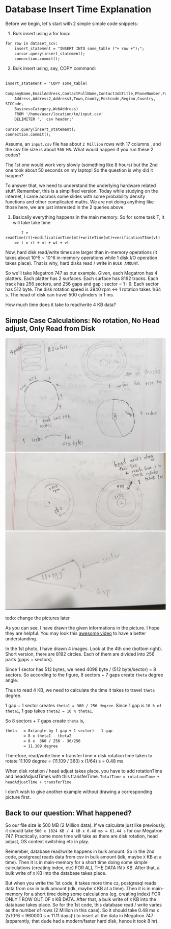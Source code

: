 # Database Insert Time Explanation

Before we begin, let's start with 2 simple simple code snippets:
1. Bulk insert using a for loop:
```
for row in dataset_scv:
    insert_statement = "INSERT INTO some_table ("+ row +");";
    cursor.query(insert_statement);
    connection.commit();
```

2. Bulk insert using, say, COPY command:
```

insert_statement = "COPY some_table(
    CompanyName,EmailAddress,ContactFullName,ContactJobTitle,PhoneNumber,FaxNumber,
    Address,Address2,Address3,Town,County,Postcode,Region,Country, SICCode, 
    BusinessCategory,WebAddress) 
    FROM '/home/user/location/to/input.csv' 
    DELIMITER ',' csv header;"

cursor.query(insert_statement);
connection.commit();
```

Assume, an `input.csv` file has about `2 Million` rows with 17 columns , and the csv file size is about `500 MB`.
What would happen if you run these 2 codes?

The 1st one would work very slowly (something like 8 hours) but the 2nd one took about 50 seconds on my laptop! 
So the question is why did it happen?

To answer that, we need to understand the underlying hardware related stuff. Remember, this is a 
simplified version. Today while studying on the internet, I came accross some slides with some 
probability density functions and other complicated maths. We are not doing anything like those here, we are just interested in the 2 queries above.

1. Basically everything happens in the main memory. So for some task T, it will take take time 
```
       t = readTime(rt)+modificationTime(mt)+writeTime(wt)+verificationTIme(vt)
    => t = rt + mt + wt + vt
```
Now, hard disk read/write times are larger than in-memory operations (it takes about 10^5 ~ 10^6 in-memory operations while 1 disk I/O operation takes place). That is why, hard disks read / write in `BULK AMOUNT`.

So we'll take Megatron 747 as our example.
Given, each Megatron has 4 platters.
Each platter has 2 surfaces.
Each surface has 8192 tracks.
Each track has 256 sectors, and 256 gaps and gap : sector = 1 : 9.
Each sector has 512 byte.
The disk rotation speed is 3840 rpm <=> 1 rotation takes 1/64 s.
The head of disk can travel 500 cylinders in 1 ms.

How much time does it take to read/write 4 KB data?
## Simple Case Calculations: No rotation, No Head adjust, Only Read from Disk

![megatron_specs](megatron_specs.png)
![megatron_specs](rotation_and_heads.png)
![megatron_specs](gap_sector.png)

todo: change the pictures later

As you can see, I have drawn the given informations in the picture. I hope they are helpful.
You may look this [awesome video](https://www.youtube.com/watch?v=Cj8-WNjaGuM) to have a better understanding.

In the 1st photo, I have drawn 4 images. Look at the 4th one (bottom right). Short version, there are 8192 circles. Each of them are divided into 256 parts (gaps + sectors).

Since 1 sector has 512 bytes, we need 4098 byte / (512 byte/sector) = 8 sectors.
So according to the figure, 8 sectors + 7 gaps create `theta` degree angle.

Thus to read 4 KB, we need to calculate the time it takes to travel `theta` degree.

1 gap + 1 sector creates `theta1 = 360 / 256 degree`.
Since 1 gap is `10 % of theta1`, 1 gap takes `theta2 = 10 % theta1`.

So 8 sectors + 7 gaps create `theta` is, 
```
theta   = 8x(angle by 1 gap + 1 sector) - 1 gap
        = 8 x theta1 - theta2
        = 8 x  360 / 256 - 36/256
        = 11.109 degree
```

Therefore, read/write time = transferTime = disk rotation time taken to rotate 11.109 degree
                           = (11.109 / 360) x (1/64) s
                           = 0.48 ms

When disk rotation / head adjust takes place, you have to add rotationTime and headAdjustTimes with this transferTime.
    ``` TotalTime = rotationTime + headAdjustTime + transferTime ```

I don't wish to give another example without drawing a corresponding picture first.

## Back to our question: What happened?
So our file size is 500 MB (2 Million data).
If we calculate just like previously, it should take `500 x 1024 KB / 4 kB x 0.48 ms = 61.44 s` for our Megatron 747. 
Practically, some more time will take as there are disk rotation, head adjust, OS context switching etc in play.

Remember, database read/write happens in bulk amount. So in the 2nd code, postgresql reads data from csv in bulk amount (idk, maybe `X` KB at a time). Then it is in main-memory for a short time doing some simple calculations (creating index, etc) FOR ALL THE DATA IN `X` KB. 
After that, a bulk write of `X` KB into the database takes place.

But when you write the 1st code, it takes more time cz, postgresql reads data from csv in bulk amount (idk, maybe `X` KB at a time). Then it is in main-memory for a short time doing some calculations (eg, creating index) FOR ONLY 1 ROW OUT OF `X` KB DATA. 
After that, a bulk write of `X` KB into the database takes place.
So for the 1st code, this database read / write varies as the number of rows (2 Million in this case).
So it should take 0.48 ms x 2x10^6 = 960000 s = 11.11 days(!) to insert all the data in Megatron 747 (apparently, that dude had a modern/faster hard disk, hence it took 8 hr).


